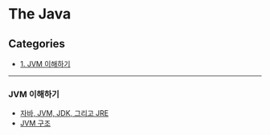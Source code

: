 # The Java

> 

## Categories

- <a href="#JVM 이해하기">1. JVM 이해하기</a>

***

### JVM 이해하기

- <a href="https://github.com/sjsage522/til/blob/master/Java/The%20Java/JVM%20이해하기/자바%2CJVM%2CJDK%2C그리고%20JRE.md">자바, JVM, JDK, 그리고 JRE</a>
- <a href="https://github.com/sjsage522/til/blob/master/Java/The%20Java/JVM%20이해하기/JVM%20구조.md">JVM 구조</a>

